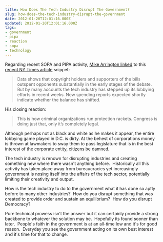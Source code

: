 ```yaml
---
title: How Does The Tech Industry Disrupt The Government?
slug: how-does-the-tech-industry-disrupt-the-government
date: 2012-01-20T12:01:16.000Z
updated: 2012-01-20T12:01:16.000Z
tags:
- government
- pipa
- reaction
- sopa
- technology
---
```


Regarding recent SOPA and PIPA activity, <a href="http://uncrunched.com/2012/01/20/big-government-sucks-tech-industry-into-their-reality/">Mike Arrington linked</a> to this <a href="http://www.nytimes.com/2012/01/20/technology/dodd-calls-for-hollywood-and-silicon-valley-to-meet.html?_r=1&amp;pagewanted=all">recent NY Times article</a> snippet:
<blockquote>Data shows that copyright holders and supporters of the bills outspent opponents substantially in the early stages of the debate. But by many accounts the tech industry has stepped up its lobbying efforts in recent weeks. New spending reports expected shortly indicate whether the balance has shifted.</blockquote>
His closing reaction:
<blockquote>This is how criminal organizations run protection rackets. Congress is doing just that, only it’s completely legal.</blockquote>

Although perhaps not as black and white as he makes it appear, the entire lobbying game played in D.C. is dirty. At the behest of corporations money is thrown at lawmakers to sway them to pass legislature that is in the best interest of the corporate entity, citizens be damned.

The tech industry is&nbsp;renown&nbsp;for disrupting industries and creating something new where there wasn't anything before. &nbsp;Historically&nbsp;all this activity has taken place away from&nbsp;bureaucracies yet increasingly government is nosing itself into the affairs of the tech sector, potentially limiting their creativity and output.

How is the tech industry to do to the government what it has done so aptly before to many other industries? &nbsp;How do you disrupt something that was created to provide order and sustain an equilibrium? &nbsp;How do you disrupt Democracy?

Pure technical prowess isn't the answer but it can certainly provide a strong backbone to whatever the solution may be. &nbsp;Hopefully its found sooner than later. &nbsp;People's faith in the government is at an all-time low and it's for good reason. &nbsp;Everyday you see the government acting on its own best interest and it's time for that to change.
